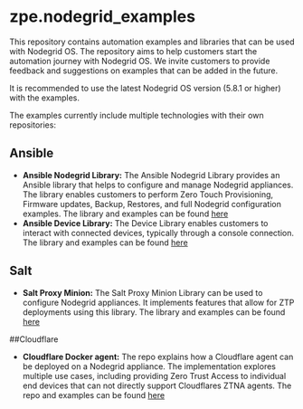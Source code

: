 # zpe.nodegrid_examples
This repository contains automation examples and libraries that can be used with Nodegrid OS. 
The repository aims to help customers start the automation journey with Nodegrid OS. We invite customers to provide feedback and suggestions on examples that can be added in the future.

It is recommended to use the latest Nodegrid OS version (5.8.1 or higher) with the examples.

The examples currently include multiple technologies with their own repositories:

## Ansible
- **Ansible Nodegrid Library:** The Ansible Nodegrid Library provides an Ansible library that helps to configure and manage Nodegrid appliances. The library enables customers to perform Zero Touch Provisioning, Firmware updates, Backup, Restores, and full Nodegrid configuration examples. The library and examples can be found [here](https://github.com/ZPESystems/Ansible)
- **Ansible Device Library:** The Device Library enables customers to interact with connected devices, typically through a console connection. The library and examples can be found [here](https://github.com/ZPESystems/zpe.device_connection)

## Salt
- **Salt Proxy Minion:** The Salt Proxy Minion Library can be used to configure Nodegrid appliances. It implements features that allow for ZTP deployments using this library. The library and examples can be found [here](https://github.com/ZPESystems/Salt)

##Cloudflare
- **Cloudflare Docker agent:** The repo explains how a Cloudflare agent can be deployed on a Nodegrid appliance. The implementation explores multiple use cases, including providing Zero Trust Access to individual end devices that can not directly support Cloudflares ZTNA agents. The repo and examples can be found [here](https://github.com/ZPESystems/cloudflare)

